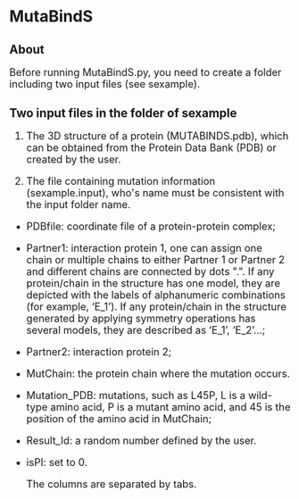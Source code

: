 # MutaBindS
## About
<font size=4> 
  
Before running MutaBindS.py, you need to create a folder including two input files (see sexample). 
  
</font>

## Two input files in the folder of sexample
<font size=4> 

1. The 3D structure of a protein (MUTABINDS.pdb), which can be obtained from the Protein Data Bank (PDB) or created by the user.

2. The file containing mutation information (sexample.input), who's name must be consistent with the input folder name.

- PDBfile: coordinate file of a protein-protein complex;
- Partner1: interaction protein 1, one can assign one chain or multiple chains to either Partner 1 or Partner 2 and different chains are connected by dots ".". If any protein/chain in the structure has one model, they are depicted with the labels of alphanumeric combinations (for example, ‘E_1’). If any protein/chain in the structure generated by applying symmetry operations has several models, they are described as ‘E_1’,  ‘E_2’...;
- Partner2: interaction protein 2;
- MutChain: the protein chain where the mutation occurs.
- Mutation_PDB: mutations, such as L45P, L is a wild-type amino acid, P is a mutant amino acid, and 45 is the position of the amino acid in MutChain;
- Result_Id: a random number defined by the user.
- isPI: set to 0.

  The columns are separated by tabs.

</font>

